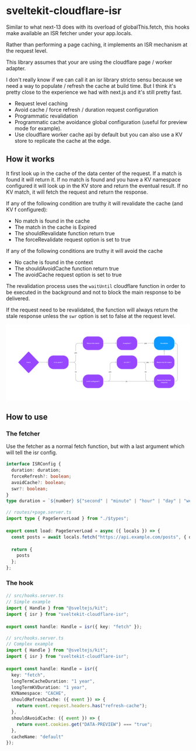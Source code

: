 # sveltekit-cloudflare-isr

Similar to what next-13 does with its overload of globalThis.fetch, this hooks make available an ISR fetcher under your app.locals.

Rather than performing a page caching, it implements an ISR mechanism at the request level.

This library assumes that your are using the cloudflare page / worker adapter.

I don't really know if we can call it an isr library stricto sensu because we need a way to populate / refresh the cache at build time.
But I think it's pretty close to the experience we had with next.js and it's still pretty fast.

- Request level caching
- Avoid cache / force refresh / duration request configuration
- Programmatic revalidation
- Programmatic cache avoidance global configuration (useful for preview mode for example).
- Use cloudflare worker cache api by default but you can also use a KV store to replicate the cache at the edge.

## How it works

It first look up in the cache of the data center of the request. If a match is found it will return it. If no match is found and you have a KV namespace configured it will look up in the KV store and return the eventual result. If no KV match, it will fetch the request and return the response.

If any of the following condition are truthy it will revalidate the cache (and KV f configured):

- No match is found in the cache
- The match in the cache is Expired
- The shouldRevalidate function return true
- The forceRevalidate request option is set to true

If any of the following conditions are truthy it will avoid the cache

- No cache is found in the context
- The shouldAvoidCache function return true
- The avoidCache request option is set to true

The revalidation process uses the `waitUntil` cloudflare function in order to be executed in the background and not to block the main response to be delivered.

If the request need to be revalidated, the function will always return the stale response unless the `swr` option is set to false at the request level.

![schema](./schema.png)

## How to use

### The fetcher

Use the fetcher as a normal fetch function, but with a last argument which will tell the isr config.

```ts
interface ISRConfig {
  duration: duration;
  forceRefresh?: boolean;
  avoidCache?: boolean;
  swr?: boolean;
}
type duration = `${number} ${"second" | "minute" | "hour" | "day" | "week" | "month" | "year"}${"s" | ""}` | number;
```

```ts
// routes/+page.server.ts
import type { PageServerLoad } from "./$types";

export const load: PageServerLoad = async ({ locals }) => {
  const posts = await locals.fetch("https://api.example.com/posts", { duration: "1 day" });

  return {
    posts
  };
};
```

### The hook

```ts
// src/hooks.server.ts
// Simple example
import { Handle } from "@sveltejs/kit";
import { isr } from "sveltekit-cloudflare-isr";

export const handle: Handle = isr({ key: "fetch" });
```

```ts
// src/hooks.server.ts
// Complex example
import { Handle } from "@sveltejs/kit";
import { isr } from "sveltekit-cloudflare-isr";

export const handle: Handle = isr({
  key: "fetch",
  longTermCacheDuration: "1 year",
  longTermKVDuration: "1 year",
  KVNamespace: "CACHE",
  shouldRefreshCache: ({ event }) => {
    return event.request.headers.has("refresh-cache");
  },
  shouldAvoidCache: ({ event }) => {
    return event.cookies.get("DATA-PREVIEW") === "true";
  },
  cacheName: "default"
});
```
